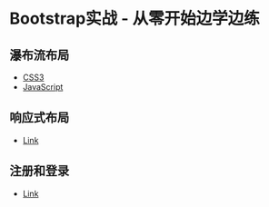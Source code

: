 # Bootstrap实战 - 从零开始边学边练
## 瀑布流布局
- [CSS3](https://github.com/mazeyqian/douban-bootstrap/tree/master/lesson-first-waterfall)
- [JavaScript](https://github.com/mazeyqian/douban-bootstrap/tree/master/other/lesson-first-waterfall-javascript)
## 响应式布局
- [Link](https://github.com/mazeyqian/douban-bootstrap/tree/master/lesson-second-navigation)
## 注册和登录
- [Link](https://github.com/mazeyqian/douban-bootstrap/tree/master/lesson-third-login)
